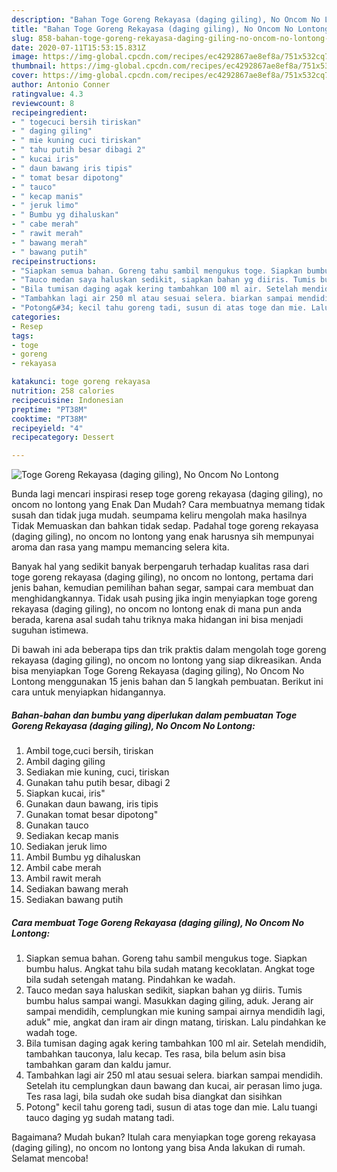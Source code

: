 ```yaml
---
description: "Bahan Toge Goreng Rekayasa (daging giling), No Oncom No Lontong | Langkah Membuat Toge Goreng Rekayasa (daging giling), No Oncom No Lontong Yang Enak Dan Lezat"
title: "Bahan Toge Goreng Rekayasa (daging giling), No Oncom No Lontong | Langkah Membuat Toge Goreng Rekayasa (daging giling), No Oncom No Lontong Yang Enak Dan Lezat"
slug: 858-bahan-toge-goreng-rekayasa-daging-giling-no-oncom-no-lontong-langkah-membuat-toge-goreng-rekayasa-daging-giling-no-oncom-no-lontong-yang-enak-dan-lezat
date: 2020-07-11T15:53:15.831Z
image: https://img-global.cpcdn.com/recipes/ec4292867ae8ef8a/751x532cq70/toge-goreng-rekayasa-daging-giling-no-oncom-no-lontong-foto-resep-utama.jpg
thumbnail: https://img-global.cpcdn.com/recipes/ec4292867ae8ef8a/751x532cq70/toge-goreng-rekayasa-daging-giling-no-oncom-no-lontong-foto-resep-utama.jpg
cover: https://img-global.cpcdn.com/recipes/ec4292867ae8ef8a/751x532cq70/toge-goreng-rekayasa-daging-giling-no-oncom-no-lontong-foto-resep-utama.jpg
author: Antonio Conner
ratingvalue: 4.3
reviewcount: 8
recipeingredient:
- " togecuci bersih tiriskan"
- " daging giling"
- " mie kuning cuci tiriskan"
- " tahu putih besar dibagi 2"
- " kucai iris"
- " daun bawang iris tipis"
- " tomat besar dipotong"
- " tauco"
- " kecap manis"
- " jeruk limo"
- " Bumbu yg dihaluskan"
- " cabe merah"
- " rawit merah"
- " bawang merah"
- " bawang putih"
recipeinstructions:
- "Siapkan semua bahan. Goreng tahu sambil mengukus toge. Siapkan bumbu halus. Angkat tahu bila sudah matang kecoklatan. Angkat toge bila sudah setengah matang. Pindahkan ke wadah."
- "Tauco medan saya haluskan sedikit, siapkan bahan yg diiris. Tumis bumbu halus sampai wangi. Masukkan daging giling, aduk. Jerang air sampai mendidih, cemplungkan mie kuning sampai airnya mendidih lagi, aduk&#34; mie, angkat dan iram air dingn matang, tiriskan. Lalu pindahkan ke wadah toge."
- "Bila tumisan daging agak kering tambahkan 100 ml air. Setelah mendidih, tambahkan tauconya, lalu kecap. Tes rasa, bila belum asin bisa tambahkan garam dan kaldu jamur."
- "Tambahkan lagi air 250 ml atau sesuai selera. biarkan sampai mendidih. Setelah itu cemplungkan daun bawang dan kucai, air perasan limo juga. Tes rasa lagi, bila sudah oke sudah bisa diangkat dan sisihkan"
- "Potong&#34; kecil tahu goreng tadi, susun di atas toge dan mie. Lalu tuangi tauco daging yg sudah matang tadi."
categories:
- Resep
tags:
- toge
- goreng
- rekayasa

katakunci: toge goreng rekayasa 
nutrition: 258 calories
recipecuisine: Indonesian
preptime: "PT38M"
cooktime: "PT38M"
recipeyield: "4"
recipecategory: Dessert

---
```



![Toge Goreng Rekayasa (daging giling), No Oncom No Lontong](https://img-global.cpcdn.com/recipes/ec4292867ae8ef8a/751x532cq70/toge-goreng-rekayasa-daging-giling-no-oncom-no-lontong-foto-resep-utama.jpg)

Bunda lagi mencari inspirasi resep toge goreng rekayasa (daging giling), no oncom no lontong yang Enak Dan Mudah? Cara membuatnya memang tidak susah dan tidak juga mudah. seumpama keliru mengolah maka hasilnya Tidak Memuaskan dan bahkan tidak sedap. Padahal toge goreng rekayasa (daging giling), no oncom no lontong yang enak harusnya sih mempunyai aroma dan rasa yang mampu memancing selera kita.

Banyak hal yang sedikit banyak berpengaruh terhadap kualitas rasa dari toge goreng rekayasa (daging giling), no oncom no lontong, pertama dari jenis bahan, kemudian pemilihan bahan segar, sampai cara membuat dan menghidangkannya. Tidak usah pusing jika ingin menyiapkan toge goreng rekayasa (daging giling), no oncom no lontong enak di mana pun anda berada, karena asal sudah tahu triknya maka hidangan ini bisa menjadi suguhan istimewa.




Di bawah ini ada beberapa tips dan trik praktis dalam mengolah toge goreng rekayasa (daging giling), no oncom no lontong yang siap dikreasikan. Anda bisa menyiapkan Toge Goreng Rekayasa (daging giling), No Oncom No Lontong menggunakan 15 jenis bahan dan 5 langkah pembuatan. Berikut ini cara untuk menyiapkan hidangannya.

<!--inarticleads1-->

##### Bahan-bahan dan bumbu yang diperlukan dalam pembuatan Toge Goreng Rekayasa (daging giling), No Oncom No Lontong:

1. Ambil  toge,cuci bersih, tiriskan
1. Ambil  daging giling
1. Sediakan  mie kuning, cuci, tiriskan
1. Gunakan  tahu putih besar, dibagi 2
1. Siapkan  kucai, iris&#34;
1. Gunakan  daun bawang, iris tipis
1. Gunakan  tomat besar dipotong&#34;
1. Gunakan  tauco
1. Sediakan  kecap manis
1. Sediakan  jeruk limo
1. Ambil  Bumbu yg dihaluskan
1. Ambil  cabe merah
1. Ambil  rawit merah
1. Sediakan  bawang merah
1. Sediakan  bawang putih




<!--inarticleads2-->

##### Cara membuat Toge Goreng Rekayasa (daging giling), No Oncom No Lontong:

1. Siapkan semua bahan. Goreng tahu sambil mengukus toge. Siapkan bumbu halus. Angkat tahu bila sudah matang kecoklatan. Angkat toge bila sudah setengah matang. Pindahkan ke wadah.
1. Tauco medan saya haluskan sedikit, siapkan bahan yg diiris. Tumis bumbu halus sampai wangi. Masukkan daging giling, aduk. Jerang air sampai mendidih, cemplungkan mie kuning sampai airnya mendidih lagi, aduk&#34; mie, angkat dan iram air dingn matang, tiriskan. Lalu pindahkan ke wadah toge.
1. Bila tumisan daging agak kering tambahkan 100 ml air. Setelah mendidih, tambahkan tauconya, lalu kecap. Tes rasa, bila belum asin bisa tambahkan garam dan kaldu jamur.
1. Tambahkan lagi air 250 ml atau sesuai selera. biarkan sampai mendidih. Setelah itu cemplungkan daun bawang dan kucai, air perasan limo juga. Tes rasa lagi, bila sudah oke sudah bisa diangkat dan sisihkan
1. Potong&#34; kecil tahu goreng tadi, susun di atas toge dan mie. Lalu tuangi tauco daging yg sudah matang tadi.




Bagaimana? Mudah bukan? Itulah cara menyiapkan toge goreng rekayasa (daging giling), no oncom no lontong yang bisa Anda lakukan di rumah. Selamat mencoba!

